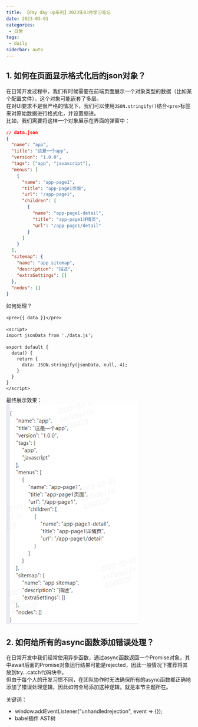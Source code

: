 ```yaml
---
title: 【day day up系列】2023年03月学习笔记
date: 2023-03-01
categories:
 - 日常
tags:
 - daily
siderbar: auto
---
```



## 1. 如何在页面显示格式化后的json对象？
在日常开发过程中，我们有时候需要在前端页面展示一个对象类型的数据（比如某个配置文件），这个对象可能嵌套了多层。   
在对UI要求不是很严格的情况下，我们可以使用`JSON.stringify()`结合`<pre>`标签来对原始数据进行格式化，并设置缩进。   
比如，我们需要将这样一个对象展示在界面的弹窗中：  
```json
// data.json
{
  "name": "app",
  "title": "这是一个app",
  "version": "1.0.0",
  "tags": ["app", "javascript"],
  "menus": [
    {
      "name": "app-page1",
      "title": "app-page1页面",
      "url": "/app-page1",
      "children": [
        {
          "name": "app-page1-detail",
          "title": "app-page1详情页",
          "url": "/app-page1/detail"
        }
      ]
    }
  ],
  "sitemap": {
    "name": "app sitemap",
    "description": "描述",
    "extraSettings": []
  },
  "nodes": []
}
```  
如何处理？  
```vue
<pre>{{ data }}</pre>

<script>
import jsonData from './data.js';

export default {
  data() {
    return {
      data: JSON.stringify(jsonData, null, 4);
    }
  }
}
</script>
```  
最终展示效果：  
![](../images/daily-046.png)

## 2. 如何给所有的async函数添加错误处理？
在日常开发中我们经常使用异步函数，通过async函数返回一个Promise对象，其中await后面的Promise对象运行结果可能是rejected，因此一般情况下推荐将其放到try...catch代码块中。  
但由于每个人的开发习惯不同，在团队协作时无法确保所有的async函数都正确地添加了错误处理逻辑，因此如何全局添加这种逻辑，就是本节主题所在。  

关键词：   
- window.addEventListener("unhandledrejection", event => {});  
- babel插件 AST树